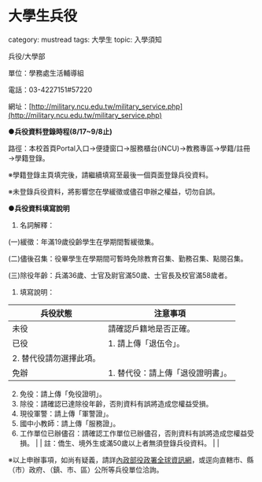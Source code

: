# 大學生兵役

category: mustread
tags: 大學生
topic: 入學須知

兵役/大學部

單位：學務處生活輔導組

電話：03-4227151#57220

網址：[http://military.ncu.edu.tw/military_service.php](http://military.ncu.edu.tw/military_service.php)

**●兵役資料登錄時程(8/17~9/8止)**

路徑：本校首頁Portal入口→便捷窗口→服務櫃台(iNCU)→教務專區→學籍/註冊→學籍登錄。

※學籍登錄主頁填完後，請繼續填寫至最後一個頁面登錄兵役資料。

※未登錄兵役資料，將影響您在學緩徵或儘召申辦之權益，切勿自誤。

**●兵役資料填寫說明**

1. 名詞解釋：

(一)緩徵：年滿19歲役齡學生在學期間暫緩徵集。

(二)儘後召集：役畢學生在學期間可暫時免除教育召集、勤務召集、點閱召集。

(三)除役年齡：兵滿36歲、士官及尉官滿50歲、士官長及校官滿58歲者。

1. 填寫說明：

| 兵役狀態 | 注意事項 |
| --- | --- |
| 未役 | 請確認戶籍地是否正確。 |
| 已役 | 1. 請上傳「退伍令」。
2. 替代役請勿選擇此項。 |
| 免辦 | 1. 替代役：請上傳「退役證明書」。
2. 免役：請上傳「免役證明」。
3. 除役：請確認已達除役年齡，否則資料有誤將造成您權益受損。
4. 現役軍警：請上傳「軍警證」。
5. 國中小教師：請上傳「服務證」。
6. 工作單位已辦儘召：請確認工作單位已辦儘召，否則資料有誤將造成您權益受損。 |
| 註：僑生、境外生或滿50歲以上者無須登錄兵役資料。 |  |

※以上申辦事項，如尚有疑義，請詳[內政部役政署全球資訊網](https://www.nca.gov.tw/)，或逕向直轄市、縣（市）政府、（鎮、市、區）公所等兵役單位洽詢。